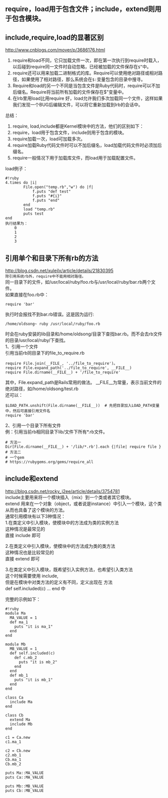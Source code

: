 ## **require，load用于包含文件；include，extend则用于包含模块。**     

## **include,require,load的显著区别**     

http://www.cnblogs.com/mover/p/3686176.html     

1. require和load不同，它只加载文件一次，即在第一次执行到require时载入，以后碰到require同一文件时自动忽略，已经被加载的文件保存在`$”`中。    
2. require还可以用来加载二进制格式的库。Require可以使用绝对路径或相对路径，如果使用了相对路径，那么系统会在`$:`变量包含的目录中搜寻。    
3. Require和load的另一个不同是当包含文件是Ruby代码时，require可以不加后缀名。Require将当前所有加载的文件保存在$"变量中。   
4. 在Irb里用load比用require 好，load允许我们多次加载同一个文件，这样如果我们发现一个BUG后编辑文件，可以将它重新加载到Irb的会话中。    


总结：      
1. require, load,include都是Kernel模块中的方法，他们的区别如下：     
2. require，load用于包含文件，include则用于包含的模块。     
3. require加载一次，load可加载多次。       
4. require加载Ruby代码文件时可以不加后缀名，load加载代码文件时必须加后缀名。       
5. require一般情况下用于加载库文件，而load用于加载配置文件。       

load例子：    
```
#!ruby
4.times do |i|   
        File.open("temp.rb","w") do |f|   
            f.puts "def test"  
            f.puts "#{i}"  
            f.puts "end"  
        end  
        load "temp.rb"  
        puts test   
end   
执行结果为：
    0
    1
    2
    3 

```     

## 引用单个和目录下所有rb的方法    

http://blog.csdn.net/xuleilx/article/details/21830395      
`除引用系统rb外，require中不能用相对路径。`       
同一目录下的文件，如/usr/local/ruby/foo.rb与/usr/local/ruby/bar.rb两个文件。      
如果直接在foo.rb中：  
```
require 'bar'
```     
执行时会报找不到bar.rb错误。这是因为运行:      
```
/home/oldsong~ ruby /usr/local/ruby/foo.rb
```    
时会在ruby安装的lib目录和/home/oldsong/目录下查找bar.rb。而不会去rb文件的目录/usr/local/ruby/下查找。    
1、引用一个文件     
引用当前rb同目录下的file_to_require.rb    
```
require File.join(__FILE_, '../file_to_require')。
require File.expand_path('../file_to_require', __FILE__)
require File.dirname(__FILE__) + '/file_to_require'
```   
其中，File.expand_path是Rails常用的做法。
__FILE__为常量，表示当前文件的绝对路径，如/home/oldsong/test.rb      
还可以：    
```
$LOAD_PATH.unshift(File.dirname(__FILE__))  # 先把目录加入LOAD_PATH变量中，然后可直接引用文件名
require 'bar'
```    
2、引用一个目录下所有文件     
例：引用当前rb相同目录下lib/文件下所有*.rb文件。     
```
# 方法一
Dir[File.dirname(__FILE__) + '/lib/*.rb'].each {|file| require file }     
# 方法二
# 一个gem
# https://rubygems.org/gems/require_all
```

## **include和extend**    

http://blog.csdn.net/rocky_j2ee/article/details/3754781     
include主要用来将一个模块插入（mix）到一个类或者其它模块。      
extend 用来在一个对象（object，或者说是instance）中引入一个模块，这个类从而也具备了这个模块的方法。       
通常引用模块有以下3种情况：       
1.在类定义中引入模块，使模块中的方法成为类的实例方法       
这种情况是最常见的             
直接 include <module name>即可       

2.在类定义中引入模块，使模块中的方法成为类的类方法       
这种情况也是比较常见的       
直接 extend <module name>即可       

3.在类定义中引入模块，既希望引入实例方法，也希望引入类方法       
这个时候需要使用 include,       
但是在模块中对类方法的定义有不同，定义出现在 方法       
def self.included(c) ... end 中       

完整的示例如下：     
```
#!ruby
module Ma   
  MA_VALUE = 1  
  def ma_1   
    puts "it is ma_1"  
  end   
end   
  
module Mb   
  MB_VALUE = 1  
  def self.included(c)   
    def c.mb_2   
      puts "it is mb_2"  
    end   
  end   
  def mb_1   
    puts "it is mb_1"  
  end   
end   
  
class Ca   
  include Ma      
end   
     
class Cb   
  extend Ma   
  include Mb   
end   
  
c1 = Ca.new  
c1.ma_1   
  
c2 = Cb.new  
c2.mb_1   
Cb.ma_1   
Cb.mb_2   
  
puts Ma::MA_VALUE   
puts Ca::MA_VALUE   
  
puts Mb::MB_VALUE   
puts Cb::MB_VALUE  
```